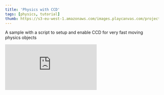 ```yaml
---
title: 'Physics with CCD'
tags: [physics, tutorial]
thumb: https://s3-eu-west-1.amazonaws.com/images.playcanvas.com/projects/12/447023/525467-image-75.jpg
---
```


A sample with a script to setup and enable CCD for very fast moving physics objects
<div className="iframe-container">
    <iframe loading="lazy" src="https://playcanv.as/p/jBMFj7l2/" title="Physics with CCD" webkitallowfullscreen="true" mozallowfullscreen="true" allow="autoplay" allowfullscreen="true" allowvr="" scrolling="no" frameborder="0" />
</div>
